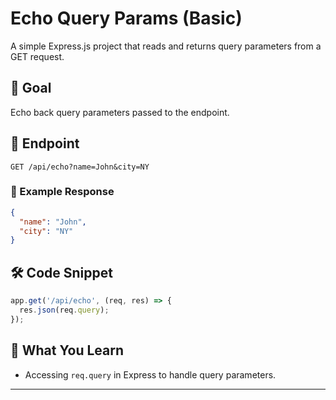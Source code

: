 

# Echo Query Params (Basic)

A simple Express.js project that reads and returns query parameters from a GET request.

## 📌 Goal

Echo back query parameters passed to the endpoint.

## 📂 Endpoint

```
GET /api/echo?name=John&city=NY
```

### 🧠 Example Response

```json
{
  "name": "John",
  "city": "NY"
}
```

## 🛠️ Code Snippet

```js
app.get('/api/echo', (req, res) => {
  res.json(req.query);
});
```

## 🎯 What You Learn

* Accessing `req.query` in Express to handle query parameters.

---